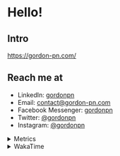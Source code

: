 # Hello!

## Intro

<https://gordon-pn.com/>

## Reach me at

- LinkedIn: [gordonpn](https://www.linkedin.com/in/gordonpn/)
- Email: [contact@gordon-pn.com](mailto:contact@gordon-pn.com)
- Facebook Messenger: [gordonpn](https://www.messenger.com/t/Gordonpn)
- Twitter: [@gordonpn](https://twitter.com/Gordonpn)
- Instagram: [@gordonpn](https://www.instagram.com/gordonpn/)

<details>
  <summary>Metrics</summary>

  <img align="center" src="https://github.com/gordonpn/gordonpn/blob/master/github-metrics.svg" alt="GitHub Metrics">

</details>

<details>
  <summary>WakaTime</summary>

  <!--START_SECTION:waka-->
📊 **This Week I Spent My Time On** 

```text
💬 Programming Languages: 
Other                    17 hrs 7 mins       ████████████░░░░░░░░░░░░░   48.48 % 
Java                     7 hrs 40 mins       █████░░░░░░░░░░░░░░░░░░░░   21.74 % 
Brazil Dependency Config 4 hrs 49 mins       ███░░░░░░░░░░░░░░░░░░░░░░   13.66 % 
JavaScript               2 hrs 51 mins       ██░░░░░░░░░░░░░░░░░░░░░░░   08.09 % 
CSS                      1 hr 37 mins        █░░░░░░░░░░░░░░░░░░░░░░░░   04.62 % 

🔥 Editors: 
Chrome                   15 hrs 29 mins      ███████████░░░░░░░░░░░░░░   43.85 % 
IntelliJ IDEA            5 hrs 42 mins       ████░░░░░░░░░░░░░░░░░░░░░   16.15 % 
iTerm2                   5 hrs 41 mins       ████░░░░░░░░░░░░░░░░░░░░░   16.11 % 
Slack                    3 hrs 16 mins       ██░░░░░░░░░░░░░░░░░░░░░░░   09.29 % 
VS Code                  1 hr 29 mins        █░░░░░░░░░░░░░░░░░░░░░░░░   04.23 % 
```


 Last Updated on 07/04/2025 16:27:34 UTC
<!--END_SECTION:waka-->
</details>
